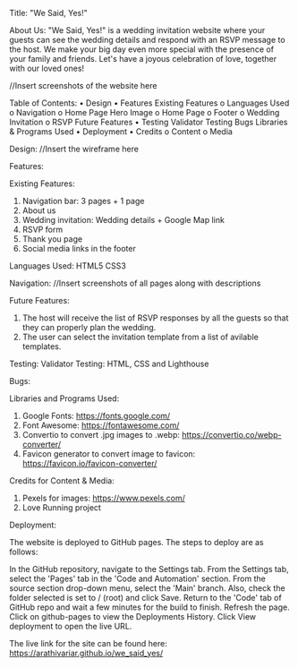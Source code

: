 Title:
"We Said, Yes!"

About Us: 
"We Said, Yes!" is a wedding invitation website where your guests can see the wedding details and respond with an RSVP message to the host. We make your big day even more special with the presence of your family and friends. Let's have a joyous celebration of love, together with our loved ones!

 //Insert screenshots of the website here

Table of Contents:
•	Design
•	Features
	    Existing Features
            o	Languages Used
            o	Navigation
            o	Home Page Hero Image
            o	Home Page
            o	Footer
            o	Wedding Invitation
            o	RSVP
        Future Features
•	Testing
        	Validator Testing
        	Bugs
	Libraries & Programs Used
•	Deployment
•	Credits
        o	Content
        o	Media


Design:
//Insert the wireframe here

Features:

Existing Features:
1. Navigation bar: 3 pages + 1 page
2. About us
3. Wedding invitation: Wedding details + Google Map link
4. RSVP form
5. Thank you page
6. Social media links in the footer

Languages Used:
HTML5
CSS3

Navigation:
//Insert screenshots of all pages along with descriptions

Future Features:
1. The host will receive the list of RSVP responses by all the guests so that they can properly plan the wedding.
2. The user can select the invitation template from a list of avilable templates.

Testing:
Validator Testing: HTML, CSS and Lighthouse

Bugs:

Libraries and Programs Used:
1. Google Fonts: https://fonts.google.com/
2. Font Awesome: https://fontawesome.com/
3. Convertio to convert .jpg images to .webp: https://convertio.co/webp-converter/
4. Favicon generator to convert image to favicon: https://favicon.io/favicon-converter/

Credits for Content & Media:
1. Pexels for images: https://www.pexels.com/
2. Love Running project

Deployment:

The website is deployed to GitHub pages. The steps to deploy are as follows:

In the GitHub repository, navigate to the Settings tab.
From the Settings tab, select the 'Pages' tab in the 'Code and Automation' section.
From the source section drop-down menu, select the 'Main' branch.
Also, check the folder selected is set to / (root) and click Save.
Return to the 'Code' tab of GitHub repo and wait a few minutes for the build to finish.
Refresh the page. Click on github-pages to view the Deployments History. Click View deployment to open the live URL.

The live link for the site can be found here: https://arathivariar.github.io/we_said_yes/
